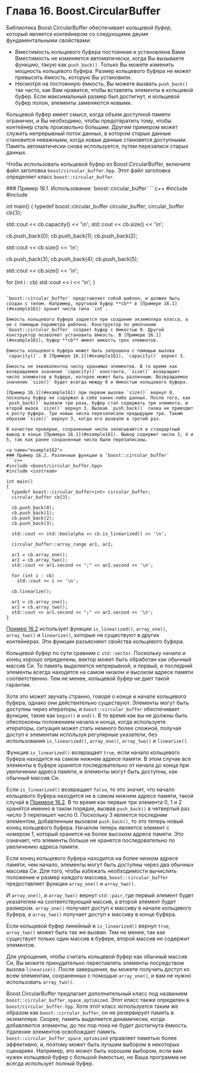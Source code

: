 # Глава 16. Boost.CircularBuffer

Библиотека Boost.CircularBuffer обеспечивает *кольцевой буфер*, который является контейнером со следующими двумя фундаментальными свойствами:
- Вместимость кольцевого буфера постоянная и установлена Вами. Вместимость не изменяется автоматически, когда Вы вызываете функцию, такую как `push_back()`. Только Вы можете изменить мощность кольцевого буфера. Размер кольцевого буфера не может превысить ёмкость, которую Вы установили.
- Несмотря на постоянную ёмкость, Вы можете вызвать `push_back()` так часто, как Вам нравится, чтобы вставлять элементы в кольцевой буфер. Если максимальный размер был достигнут, и кольцевой буфер полон, элементы заменяются новыми.

Кольцевой буфер имеет смысл, когда объем доступной памяти ограничен, и Вы необходимо, чтобы предотвратить тому, чтобы контейнер сталь произвольно большим. Другим примером может служить непрерывный поток данных, в котором старые данные становится неважными, когда новые данные становятся доступными. Память автоматически снова используется, путем перезаписи старых данных.

Чтобы использовать кольцевой буфер из Boost.CircularBuffer, включите файл заголовка `boost/circular_buffer.hpp`. Этот файл заголовка определяет класс `boost::circular_buffer`.

<a name="example161">
### Пример 16.1. Использование `boost::circular_buffer`
```c++
#include <boost/circular_buffer.hpp>
#include <iostream>

int main()
{
  typedef boost::circular_buffer<int> circular_buffer;
  circular_buffer cb{3};

  std::cout << cb.capacity() << '\n';
  std::cout << cb.size() << '\n';

  cb.push_back(0);
  cb.push_back(1);
  cb.push_back(2);

  std::cout << cb.size() << '\n';

  cb.push_back(3);
  cb.push_back(4);
  cb.push_back(5);

  std::cout << cb.size() << '\n';

  for (int i : cb)
    std::cout << i << '\n';
}
```

`boost::circular_buffer` представляет собой шаблон, и должен быть создан с типом. Например, круговой буфер **cb** в [Примере 16.1](#example161) хранит числа типа `int`.

Емкость кольцевого буфера задается при создании экземпляра класса, а не с помощью параметра шаблона. Конструктор по умолчанию `boost::circular_buffer` создает буфер с ёмкостью 0. Другой конструктор позволяет установить ёмкость. В [Примере 16.1](#example161), буфер **cb** имеет емкость трех элементов.

Емкость кольцевого буфера может быть запрошена с помощью вызова `capacity()`. В [Примере 16.1](#example161), `capacity()` вернет 3.

Емкость не эквивалентна числу хранимых элементов. В то время как возвращаемое значение `capacity()` константа, `size()` возвращает число элементов в буфере, которое может быть различным. Возвращаемое значение `size()` будет всегда между 0 и ёмкостью кольцевого буфера.

[Пример 16.1](#example161) при первом вызове `size()` вернул 0, поскольку буфер не содержал в себе каких-либо данных. После того, как `push_back()` вызвали три раза, буфер стал содержать три элемента, и второй вызов `size()` вернул 3. Вызвав `push_back()` снова не приводит к росту буфера. Три новых числа перезаписали предыдущие три. Таким образом `size()` вернул 3, когда его вызвали в третий раз.

В качестве проверки, сохраненные числа записываются в стандартный вывод в конце [Примера 16.1](#example161). Вывод содержит числа 3, 4 и 5, так как ранее сохраненные числа были перезаписаны.

<a name="example162">
### Пример 16.2. Различные функции в `boost::circular_buffer`
```c++
#include <boost/circular_buffer.hpp>
#include <iostream>

int main()
{
  typedef boost::circular_buffer<int> circular_buffer;
  circular_buffer cb{3};

  cb.push_back(0);
  cb.push_back(1);
  cb.push_back(2);
  cb.push_back(3);

  std::cout << std::boolalpha << cb.is_linearized() << '\n';

  circular_buffer::array_range ar1, ar2;

  ar1 = cb.array_one();
  ar2 = cb.array_two();
  std::cout << ar1.second << ";" << ar2.second << '\n';

  for (int i : cb)
    std::cout << i << '\n';

  cb.linearize();

  ar1 = cb.array_one();
  ar2 = cb.array_two();
  std::cout << ar1.second << ";" << ar2.second << '\n';
}
```

[Пример 16.2](#example162) использует функции  `is_linearized()`, `array_one()`, `array_two()` и `linearize()`, которые не существуют в других контейнерах. Эти функции разъясняют свойства кольцевого буфера.

Кольцевой буфер по сути сравним с `std::vector`. Поскольку начало и конец хорошо определены, вектор может быть обработан как обычный массив Си. То память выделяется непрерывной, и первый, и последний элементы всегда находятся на самом низком и высоком адресе памяти соответственно. Тем не менее, кольцевой буфер не дает такой гарантии.

Хотя это может звучать странно, говоря о конце и начале кольцевого буфера, однако они действительно существуют. Элементы могут быть доступны через итераторы, и `boost::circular_buffer` обеспечивает функции, такие как `begin()` и `end()`. В то время как вы не должны быть обеспокоены положением начала и конца, когда используете итераторы, ситуация может стать немного более сложной, получая доступ к элементам используя регулярные указатели, без использования `is_linearized()`, `array_one()`, `array_two()` и `linearize()`.

Функция `is_linearized()` возвращает `true`, если начало кольцевого буфера находится на самом нижнем адресе памяти. В этом случае все элементы в буфере хранятся последовательно от начала до конца при увеличении адреса памяти, и элементы могут быть доступны, как обычный массив Си.

Если `is_linearized()` возвращает `false`, то это значит, что начало кольцевого буфера находится не в самом нижнем адресе памяти, такой случай в [Примере 16.2](#example162). В то время как первые три элемента 0, 1 и 2 хранятся именно в таком порядке, вызвав `push_back()` в четвертый раз число 3 перепишет число 0. Поскольку 3 является последним элементом, добавленным вызовом `push_back()`, то это теперь новый конец кольцевого буфера. Началом теперь является элемент с номером 1, который хранится на более высоком адресе памяти. Это означает, что элементы больше не хранятся последовательно по увеличению адреса памяти.

Если конец кольцевого буфера находится на более низком адресе памяти, чем начало, элементы могут быть доступны через два обычных массива Си. Для того, чтобы избежать необходимости вычислить положение и размер каждого массива, `boost::circular_buffer` предоставляет функции `array_one()` и `array_two()`.

И `array_one()`, и `array_two()` вернут `std::pair`, где первый элемент будет указателем на соответствующий массив, а второй элемент будет размером. `array_one()` получает доступ к массиву в начале кольцевого буфера, а `array_two()` получает доступ к массиву в конце буфера.

Если кольцевой буфер линейный и `is_linearized()` вернул `true`, `array_two()` может быть так же вызван. Тем не менее, так как существует только один массив в буфере, второй массив не содержит элементов.

Для упрощения, чтобы считать кольцевой буфер как обычный массив Си, Вы можете принудительно переставлять элементы посредством вызова `linearize()`. После завершения, вы можете получить доступ ко всем элементам, сохраненных с помощью `array_one()`, и вам не нужно использовать `array_two()`.

Boost.CircularBuffer предлагает дополнительный класс под названием `boost::circular_buffer_space_optimized`. Этот класс также определен в `boost/circular_buffer.hpp`. Хотя этот класс используется таким же образом как `boost::circular_buffer`, он не резервирует память в экземпляре. Скорее, память выделяется динамически, когда добавляются элементы, до тех пор пока не будет достигнута ёмкость. Удаление элементов освобождает память. `boost::circular_buffer_space_optimized` управляет памятью более эффективно, и, поэтому может быть лучшим выбором в некоторых сценариях. Например, это может быть хорошим выбором, если вам нужен кольцевой буфер с большой ёмкостью, но Ваша программа не всегда использует полный буфер.
